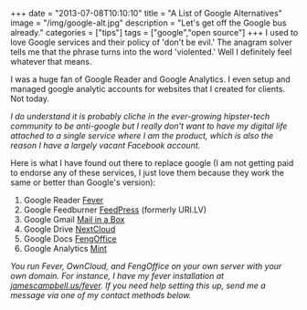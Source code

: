 +++
date = "2013-07-08T10:10:10"
title = "A List of Google Alternatives"
image = "/img/google-alt.jpg"
description = "Let's get off the Google bus already."
categories = ["tips"]
tags = ["google","open source"]
+++
I used to love Google services and their policy of 'don't be evil.' The anagram solver tells me that the phrase turns into the word 'violented.' Well I definitely feel whatever that means. 

I was a huge fan of Google Reader and Google Analytics. I even setup and managed google analytic accounts for websites that I created for clients. Not today. 

_I do understand it is probably cliche in the ever-growing hipster-tech community to be anti-google but I really don't want to have my digital life attached to a single service where I am the product, which is also the reason I have a largely vacant Facebook account._

Here is what I have found out there to replace google (I am not getting paid to endorse any of these services, I just love them because they work the same or better than Google's version):

1. Google Reader <i class='fa fa-hand-o-right'></i> [Fever][1]
2. Google Feedburner <i class='fa fa-hand-o-right'></i> [FeedPress][2] (formerly URI.LV)
3. Google Gmail <i class='fa fa-hand-o-right'></i> [Mail in a Box][3]
4. Google Drive <i class='fa fa-hand-o-right'></i> [NextCloud][4]
5. Google Docs <i class='fa fa-hand-o-right'></i> [FengOffice][5]
6. Google Analytics <i class='fa fa-hand-o-right'></i> [Mint][6]

*You run Fever, OwnCloud, and FengOffice on your own server with your own domain. For instance, I have my fever installation at [jamescampbell.us/fever](http://www.jamescampbell.us/fever). If you need help setting this up, send me a message via one of my contact methods below.*

[1]: http://www.feedafever.com "Shaun Inman is the man."
[2]: http://feedpress.it "Highly customizable, mine is running at feed.jamescampbell.us/jamescampbell"
[3]: https://mailinabox.email "Yes, you can run your own email server."
[4]: https://nextcloud.com/install/ "your data your way, bonus points is it comes with Mail in a Box"
[5]: http://www.fengoffice.com/web/professional_vs_community.php "google docs and calendar and notes"
[6]: http://www.haveamint.com "mint by Shaun Inman"